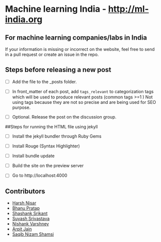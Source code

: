 # Machine learning India - http://ml-india.org


## For machine learning companies/labs in India
If your information is missing or incorrect on the website, feel free to send in a pull request or create an issue in the repo.



## Steps before releasing a new post 
- [ ] Add the file to the _posts folder.
- [ ] In front_matter of each post, add ```tags_relevant``` to categorization tags which will be used to produce relevant posts (common tags >=1 ) Not using tags because they are not so precise and are being used for SEO purpose. 
- [ ] Optional. Release the post on the discussion group. 


##Steps for running the HTML file using jekyll
- [ ] Install the jekyll bundler through Ruby Gems
- [ ] Install Rouge (Syntax Highlighter) 
- [ ] Install bundle update 
- [ ] Build the site on the preview server 
- [ ] Go to http://localhost:4000

 
## Contributors
- [Harsh Nisar](https://github.com/harshnisar)
- [Bhanu Pratap](https://bhanu-mnit.github.io/)
- [Shashank Srikant](https://www.linkedin.com/pub/shashank-srikant/25/aa1/965)
- [Suyash Srivastava](https://www.linkedin.com/in/suyash-srivastava-524382a2/)
- [Nishank Varshney](https://in.linkedin.com/in/nishankv)
- [Arpit Jain](https://github.com/arpitjain258)
- [Saqib Nizam Shamsi](https://github.com/saqibns)

